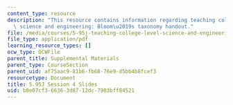 ```yaml
---
content_type: resource
description: "This resource contains information regarding teaching college-level\
  \ science and engineering: Bloom\u2019s taxonomy handout."
file: /media/courses/5-95j-teaching-college-level-science-and-engineering-fall-2015/b8e07cf366363d8712dc7903bff84521_MIT5_95JF15_class4_slides.pdf
file_type: application/pdf
learning_resource_types: []
ocw_type: OCWFile
parent_title: Supplemental Materials
parent_type: CourseSection
parent_uid: af75aac9-81b6-fb68-76e9-d5bb4b8fcef3
resourcetype: Document
title: 5.95J Session 4 Slides
uid: b8e07cf3-6636-3d87-12dc-7903bff84521
---
```

